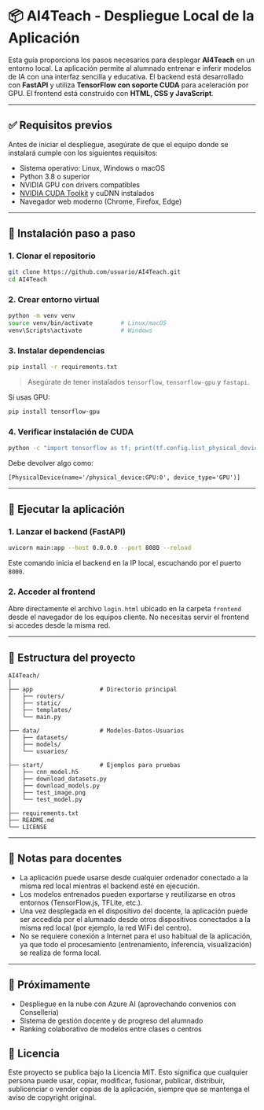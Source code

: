 
# 📦 AI4Teach - Despliegue Local de la Aplicación

Esta guía proporciona los pasos necesarios para desplegar **AI4Teach** en un entorno local. La aplicación permite al alumnado entrenar e inferir modelos de IA con una interfaz sencilla y educativa. El backend está desarrollado con **FastAPI** y utiliza **TensorFlow con soporte CUDA** para aceleración por GPU. El frontend está construido con **HTML, CSS y JavaScript**.

---

## ✅ Requisitos previos

Antes de iniciar el despliegue, asegúrate de que el equipo donde se instalará cumple con los siguientes requisitos:

- Sistema operativo: Linux, Windows o macOS
- Python 3.8 o superior
- NVIDIA GPU con drivers compatibles
- [NVIDIA CUDA Toolkit](https://developer.nvidia.com/cuda-downloads) y cuDNN instalados
- Navegador web moderno (Chrome, Firefox, Edge)

---

## 🔧 Instalación paso a paso

### 1. Clonar el repositorio

```bash
git clone https://github.com/usuario/AI4Teach.git
cd AI4Teach
```

### 2. Crear entorno virtual

```bash
python -m venv venv
source venv/bin/activate        # Linux/macOS
venv\Scripts\activate           # Windows
```

### 3. Instalar dependencias

```bash
pip install -r requirements.txt
```

> Asegúrate de tener instalados `tensorflow`, `tensorflow-gpu` y `fastapi`.

Si usas GPU:

```bash
pip install tensorflow-gpu
```

### 4. Verificar instalación de CUDA

```bash
python -c "import tensorflow as tf; print(tf.config.list_physical_devices('GPU'))"
```

Debe devolver algo como:

```
[PhysicalDevice(name='/physical_device:GPU:0', device_type='GPU')]
```

---

## 🚀 Ejecutar la aplicación

### 1. Lanzar el backend (FastAPI)

```bash
uvicorn main:app --host 0.0.0.0 --port 8080 --reload
```

Este comando inicia el backend en la IP local, escuchando por el puerto `8000`.

### 2. Acceder al frontend

Abre directamente el archivo `login.html` ubicado en la carpeta `frontend` desde el navegador de los equipos cliente. No necesitas servir el frontend si accedes desde la misma red.


---

## 📁 Estructura del proyecto

```
AI4Teach/
│
├── app                   # Directorio principal 
│   ├── routers/
│   ├── static/
│   ├── templates/
│   └── main.py
│
├── data/                 # Modelos-Datos-Usuarios
│   ├── datasets/           
│   ├── models/           
│   └── usuarios/
│
├── start/                # Ejemplos para pruebas
│   ├── cnn_model.h5        
│   ├── download_datasets.py
│   ├── download_models.py
│   ├── test_image.png
│   └── test_model.py
│
├── requirements.txt
├── README.md
└── LICENSE
```

---

## 🧠 Notas para docentes

- La aplicación puede usarse desde cualquier ordenador conectado a la misma red local mientras el backend esté en ejecución.
- Los modelos entrenados pueden exportarse y reutilizarse en otros entornos (TensorFlow.js, TFLite, etc.).
- Una vez desplegada en el dispositivo del docente, la aplicación puede ser accedida por el alumnado desde otros dispositivos conectados a la misma red local (por ejemplo, la red WiFi del centro).
- No se requiere conexión a Internet para el uso habitual de la aplicación, ya que todo el procesamiento (entrenamiento, inferencia, visualización) se realiza de forma local.



---

## 📌 Próximamente

- Despliegue en la nube con Azure AI (aprovechando convenios con Conselleria)
- Sistema de gestión docente y de progreso del alumnado
- Ranking colaborativo de modelos entre clases o centros

## 📝 Licencia

Este proyecto se publica bajo la Licencia MIT.
Esto significa que cualquier persona puede usar, copiar, modificar, fusionar, publicar, distribuir, sublicenciar o vender copias de la aplicación, siempre que se mantenga el aviso de copyright original.
